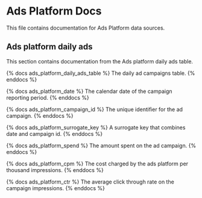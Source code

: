 # Ads Platform Docs
This file contains documentation for Ads Platform data sources.

## Ads platform daily ads
This section contains documentation from the Ads platform daily ads table.

{% docs ads_platform_daily_ads_table %}
The daily ad campaigns table.
{% enddocs %}

{% docs ads_platform_date %}
The calendar date of the campaign reporting period.
{% enddocs %}

{% docs ads_platform_campaign_id %}
The unique identifier for the ad campaign.
{% enddocs %}

{% docs ads_platform_surrogate_key %}
A surrogate key that combines date and campaign id.
{% enddocs %}

{% docs ads_platform_spend %}
The amount spent on the ad campaign.
{% enddocs %}

{% docs ads_platform_cpm %}
The cost charged by the ads platform per thousand impressions.
{% enddocs %}

{% docs ads_platform_ctr %}
The average click through rate on the campaign impressions.
{% enddocs %}